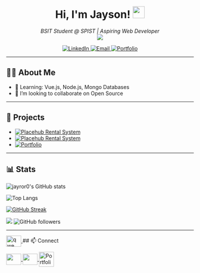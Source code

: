 <h1 align="center">
  Hi, I'm Jayson! <img src="https://media.giphy.com/media/hvRJCLFzcasrR4ia7z/giphy.gif" width="32">
</h1>

<p align="center">
  <em>BSIT Student @ SPIST | Aspiring Web Developer</em>
  <br>
  <img src="https://img.shields.io/badge/Coffee-Fueled-%2332a852?style=flat-square&logo=buy-me-a-coffee&logoColor=white">
</p>

<p align="center">
  <a href="https://www.linkedin.com/in/jayro-gomba-8a7056365/" target="_blank">
    <img src="https://img.shields.io/badge/LinkedIn-0A66C2?style=flat-square&logo=linkedin&logoColor=white" alt="LinkedIn"/>
  </a>
  <a href="mailto:jysngoomba.rbn@gmail.com" target="_blank">
    <img src="https://img.shields.io/badge/Email-D14836?style=flat-square&logo=gmail&logoColor=white" alt="Email"/>
  </a>
  <a href="https://portfolio-brown-tau-59.vercel.app/" target="_blank">
    <img src="https://img.shields.io/badge/Portfolio-222?style=flat-square&logoColor=white" alt="Portfolio"/>
  </a>
</p>

---

## 👨‍💻 About Me

- 🌱 Learning: Vue.js, Node.js, Mongo Databases
- 🤝 I’m looking to collaborate on Open Source

---

## 🚀 Projects

- <a href="https://placehub.bsit3a2025.com/" target="_blank"><img src="https://img.shields.io/badge/Placehub%20Rental%20System-222?style=flat-square&logo=vercel&logoColor=white" alt="Placehub Rental System"/></a>
- <a href="https://access-department-theta.vercel.app/" target="_blank"><img src="https://img.shields.io/badge/Organization%20Page-222?style=flat-square&logo=vercel&logoColor=white" alt="Placehub Rental System"/></a>
- <a href="https://portfolio-brown-tau-59.vercel.app/" target="_blank"><img src="https://img.shields.io/badge/Portfolio-222?style=flat-square&logo=folder&logoColor=white" alt="Portfolio"/></a>

---

## 📊 Stats

![jayror0's GitHub stats](https://github-readme-stats.vercel.app/api?username=jayror0&show_icons=true&theme=vue-dark)

![Top Langs](https://github-readme-stats.vercel.app/api/top-langs/?username=jayror0&layout=compact&theme=vue-dark)

[![GitHub Streak](https://streak-stats.demolab.com?user=jayror0&theme=default)](https://git.io/streak-stats)

![](https://komarev.com/ghpvc/?username=jayror0)  ![GitHub followers](https://img.shields.io/github/followers/jayror0?label=Follow&style=social)



---
<a href="https://qwe" target="blank">
<img align="center" src="https://raw.githubusercontent.com/rahuldkjain/github-profile-readme-generator/master/src/images/icons/Social/codepen.svg" alt="qwe" height="30" width="40" />
</a>
## 📫 Connect

<p align="left">
  <a href="https://www.linkedin.com/in/jayro-gomba-8a7056365/" target="_blank">
    <img align="center" src="https://raw.githubusercontent.com/rahuldkjain/github-profile-readme-generator/master/src/images/icons/Social/linkedin-original.svg" height="30" width="40"/>
  </a>
  <a href="mailto:jysngoomba.rbn@gmail.com" target="_blank">
    <img align="center" src="https://cdn.jsdelivr.net/gh/devicons/devicon/icons/google/google-original.svg" height="30" width="40"/>
  </a>
  <a href="https://portfolio-brown-tau-59.vercel.app/" target="_blank">
    <img align="center" src="https://img.shields.io/badge/Portfolio-222?style=flat-square&logo=folder&logoColor=white" alt="Portfolio height="30" width="40"/>
  </a>
</p>
